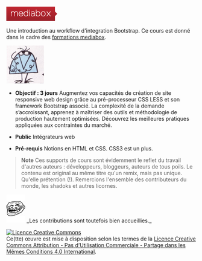 ![logo Mediabox](images/mb-logo.png)

Une introduction au workflow d'integration Bootstrap.
Ce cours est donné dans le cadre des [formations mediabox](http://www.mediabox.fr/programme-html-css-bootstrap.html).

<img src="images/shadoko.jpg" alt="Professor Shadoko" title="Professor Shadoko" width="100" />

- **Objectif : 3 jours**
Augmentez vos capacités de création de site responsive web design grâce au pré-processeur CSS LESS et son framework Bootstrap associé.
La complexité de la demande s’accroissant, apprenez à maîtriser des outils et méthodologie de production hautement optimisées.
Découvrez les meilleures pratiques appliquées aux contraintes du marché.

- **Public**
Intégrateurs web

- **Pré-requis**
Notions en HTML et CSS.
CSS3 est un plus.


> **Note** Ces supports de cours sont évidemment le reflet du travail d'autres auteurs : développeurs, bloggeurs, auteurs de tous poils. Le contenu est original au même titre qu'un remix, mais pas unique. Qu'elle prétention (!). Remercions l'ensemble des contributeurs du monde, les shadoks et autres licornes.

<img src="images/Troll-face.jpg" width="50" alt="Troll time" title="Troll time" />
_Les contributions sont toutefois bien accueillies._

<a rel="license" href="http://creativecommons.org/licenses/by-nc-sa/4.0/"><img alt="Licence Creative Commons" style="border-width:0" src="https://i.creativecommons.org/l/by-nc-sa/4.0/88x31.png" /></a><br />Ce(tte) œuvre est mise à disposition selon les termes de la <a rel="license" href="http://creativecommons.org/licenses/by-nc-sa/4.0/">Licence Creative Commons Attribution - Pas d’Utilisation Commerciale - Partage dans les Mêmes Conditions 4.0 International</a>.
